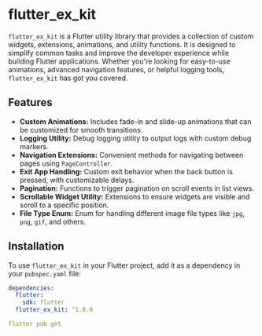 # flutter_ex_kit

`flutter_ex_kit` is a Flutter utility library that provides a collection of custom widgets, extensions, animations, and utility functions. It is designed to simplify common tasks and improve the developer experience while building Flutter applications. Whether you're looking for easy-to-use animations, advanced navigation features, or helpful logging tools, `flutter_ex_kit` has got you covered.

## Features

- **Custom Animations:** Includes fade-in and slide-up animations that can be customized for smooth transitions.
- **Logging Utility:** Debug logging utility to output logs with custom debug markers.
- **Navigation Extensions:** Convenient methods for navigating between pages using `PageController`.
- **Exit App Handling:** Custom exit behavior when the back button is pressed, with customizable delays.
- **Pagination:** Functions to trigger pagination on scroll events in list views.
- **Scrollable Widget Utility:** Extensions to ensure widgets are visible and scroll to a specific position.
- **File Type Enum:** Enum for handling different image file types like `jpg`, `png`, `gif`, and others.

## Installation

To use `flutter_ex_kit` in your Flutter project, add it as a dependency in your `pubspec.yaml` file:

```yaml
dependencies:
  flutter:
    sdk: flutter
  flutter_ex_kit: ^1.0.0

flutter pub get
